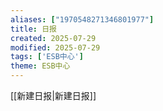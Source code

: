 ```yaml
---
aliases: ["1970548271346801977"]
title: 日报
created: 2025-07-29
modified: 2025-07-29
tags: ['ESB中心']
theme: ESB中心
---
```


[[新建日报|新建日报]]